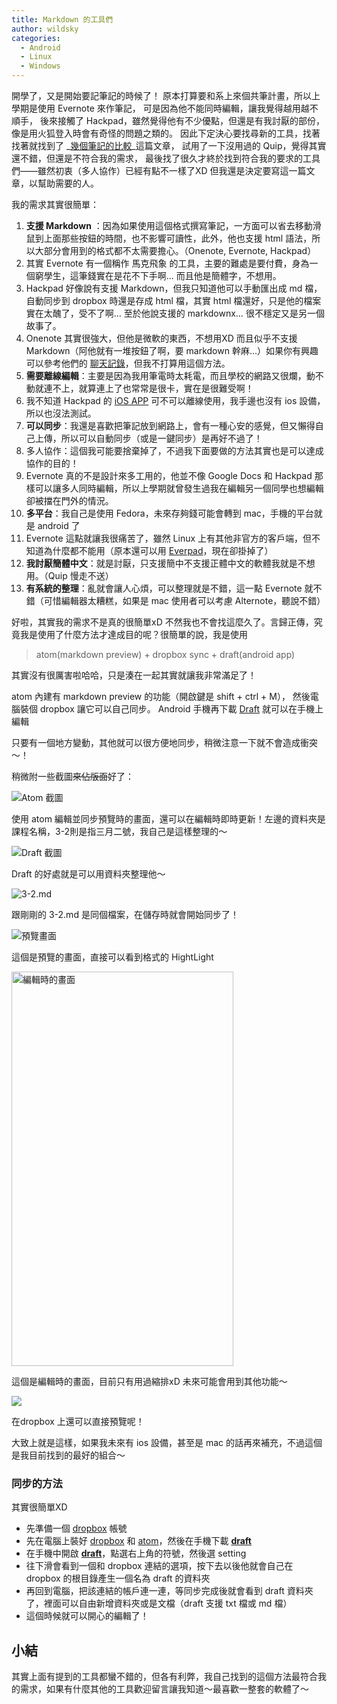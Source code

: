 ```yaml
---
title: Markdown 的工具們
author: wildsky
categories:
  - Android
  - Linux
  - Windows
---
```


開學了，又是開始要記筆記的時候了！
原本打算要和系上來個共筆計畫，所以上學期是使用 Evernote</a> 來作筆記，
可是因為他不能同時編輯，讓我覺得越用越不順手，
後來接觸了 Hackpad，雖然覺得他有不少優點，但還是有我討厭的部份，像是用火狐登入時會有奇怪的問題之類的。
因此下定決心要找尋新的工具，找著找著就找到了 _[幾個筆記的比較](http://www.hksilicon.com/kb/articles/417502/HackpadQuipOnenote)_這篇文章，
試用了一下沒用過的 Quip，覺得其實還不錯，但還是不符合我的需求，
最後找了很久才終於找到符合我的要求的工具們——雖然初衷（多人協作）已經有點不一樣了XD
但我還是決定要寫這一篇文章，以幫助需要的人。

我的需求其實很簡單：

1. **支援 Markdown** ：因為如果使用這個格式撰寫筆記，一方面可以省去移動滑鼠到上面那些按鈕的時間，也不影響可讀性，此外，他也支援 html 語法，所以大部分會用到的格式都不太需要擔心。（Onenote, Evernote, Hackpad）
  1. 其實 Evernote 有一個稱作 馬克飛象 的工具，主要的難處是要付費，身為一個窮學生，這筆錢實在是花不下手啊… 而且他是簡體字，不想用。
  2. Hackpad 好像說有支援 Markdown，但我只知道他可以手動匯出成 md 檔，自動同步到 dropbox 時還是存成 html 檔，其實 html 檔還好，只是他的檔案實在太醜了，受不了啊… 至於他說支援的 markdownx… 很不穩定又是另一個故事了。
  3. Onenote 其實很強大，但他是微軟的東西，不想用XD 而且似乎不支援 Markdown（阿他就有一堆按鈕了啊，要 markdown 幹麻…）如果你有興趣可以參考他們的 [聊天記錄](http://www.zhihu.com/question/21611821)，但我不打算用這個方法。
2. **需要離線編輯**：主要是因為我用筆電時太耗電，而且學校的網路又很爛，動不動就連不上，就算連上了也常常是很卡，實在是很難受啊！
  1. 我不知道 Hackpad 的 [iOS APP](https://itunes.apple.com/us/app/hackpad-for-ios/id789857184?ls=1&mt=8) 可不可以離線使用，我手邊也沒有 ios 設備，所以也沒法測試。
3. **可以同步**：我還是喜歡把筆記放到網路上，會有一種心安的感覺，但又懶得自己上傳，所以可以自動同步（或是一鍵同步）是再好不過了！
4. 多人協作：這個我可能要捨棄掉了，不過我下面要做的方法其實也是可以達成協作的目的！
  1. Evernote 真的不是設計來多工用的，他並不像 Google Docs 和 Hackpad 那樣可以讓多人同時編輯，所以上學期就曾發生過我在編輯另一個同學也想編輯卻被擋在門外的情況。
5. **多平台**：我自己是使用 Fedora，未來存夠錢可能會轉到 mac，手機的平台就是 android 了
  1. Evernote 這點就讓我很痛苦了，雖然 Linux 上有其他非官方的客戶端，但不知道為什麼都不能用（原本還可以用 [Everpad](https://github.com/nvbn/everpad)，現在卻掛掉了）
6. **我討厭簡體中文**：就是討厭，只支援簡中不支援正體中文的軟體我就是不想用。（Quip 慢走不送）
7. **有系統的整理**：亂就會讓人心煩，可以整理就是不錯，這一點 Evernote 就不錯（可惜編輯器太糟糕，如果是 mac 使用者可以考慮 Alternote，聽說不錯）

好啦，其實我的需求不是真的很簡單xD 不然我也不會找這麼久了。言歸正傳，究竟我是使用了什麼方法才達成目的呢？很簡單的說，我是使用

> atom(markdown preview) + dropbox sync + draft(android app)

其實沒有很厲害啦哈哈，只是湊在一起其實就讓我非常滿足了！

atom 內建有 markdown preview 的功能（開啟鍵是 shift + ctrl + M），
然後電腦裝個 dropbox 讓它可以自己同步。
Android 手機再下載 [Draft](https://play.google.com/store/apps/details?id=com.mvilla.draft)
就可以在手機上編輯

只要有一個地方變動，其他就可以很方便地同步，稍微注意一下就不會造成衝突～！

稍微附一些截圖<del>來佔版面</del>好了：

![Atom 截圖](http://wildsky.cc/blog-images/2015/03/2015-03-02-161225-的螢幕擷圖-1024x576.png)

使用 atom 編輯並同步預覽時的畫面，還可以在編輯時即時更新！左邊的資料夾是課程名稱，3-2則是指三月二號，我自己是這樣整理的～

![Draft 截圖](https://s3.amazonaws.com/pushbullet-uploads/ujEuDWG4uzI-Yh5vrRU68aDgrESbMaXzz9I0pG6sQ9Dm/Screenshot_2015-03-02-16-16-16.png)

Draft 的好處就是可以用資料夾整理他～

![3-2.md](https://s3.amazonaws.com/pushbullet-uploads/ujEuDWG4uzI-vhk053TUZd1YesUmVqkHYpRpJLm3IOJO/Screenshot_2015-03-02-16-16-24.png)

跟剛剛的 3-2.md 是同個檔案，在儲存時就會開始同步了！

![預覽畫面](https://s3.amazonaws.com/pushbullet-uploads/ujEuDWG4uzI-suAwlRxhzomXnCUwVRUaKta5kkTqt2My/Screenshot_2015-03-02-16-18-43.png)

這個是預覽的畫面，直接可以看到格式的 HightLight

<img class="" src="https://s3.amazonaws.com/pushbullet-uploads/ujEuDWG4uzI-uvRRHr5jRhb5xU3LsHrg9TVoVpufiq2E/Screenshot_2015-03-02-16-22-03.png" alt="編輯時的畫面" width="355" height="631" />

這個是編輯時的畫面，目前只有用過縮排xD 未來可能會用到其他功能～

<img src="http://wildsky.cc/blog-images/2015/03/2015-03-02-162609-的螢幕擷圖-1024x580.png"/>

在dropbox 上還可以直接預覽呢！

大致上就是這樣，如果我未來有 ios 設備，甚至是 mac 的話再來補充，不過這個是我目前找到的最好的組合～

### 同步的方法

其實很簡單XD

- 先準備一個 <a href="https://www.dropbox.com/home">dropbox</a> 帳號
- 先在電腦上裝好 <a href="https://www.dropbox.com/install">dropbox</a> 和 <a href="https://atom.io/">atom</a>，然後在手機下載 <a href="https://play.google.com/store/apps/details?id=com.mvilla.draft"><strong>draft</strong></a>
- 在手機中開啟 <a href="https://play.google.com/store/apps/details?id=com.mvilla.draft"><strong>draft</strong></a>，點選右上角的符號，然後選 setting
- 往下滑會看到一個和 dropbox 連結的選項，按下去以後他就會自己在 dropbox 的根目錄產生一個名為 draft 的資料夾
- 再回到電腦，把該連結的帳戶連一連，等同步完成後就會看到 draft 資料夾了，裡面可以自由新增資料夾或是文檔（draft 支援 txt 檔或 md 檔）
- 這個時候就可以開心的編輯了！

## 小結

其實上面有提到的工具都蠻不錯的，但各有利弊，我自己找到的這個方法最符合我的需求，如果有什麼其他的工具歡迎留言讓我知道～最喜歡一整套的軟體了～
